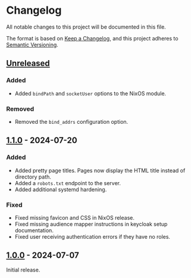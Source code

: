 # Changelog

All notable changes to this project will be documented in this file.

The format is based on [Keep a Changelog](https://keepachangelog.com/en/1.1.0/),
and this project adheres to [Semantic Versioning](https://semver.org/spec/v2.0.0.html).

## [Unreleased]
### Added
* Added `bindPath` and `socketUser` options to the NixOS module.

### Removed
* Removed the `bind_addrs` configuration option.

## [1.1.0] - 2024-07-20
### Added
* Added pretty page titles. Pages now display the HTML title instead of directory path.
* Added a `robots.txt` endpoint to the server.
* Added additional systemd hardening.

### Fixed
* Fixed missing favicon and CSS in NixOS release.
* Fixed missing audience mapper instructions in keycloak setup documentation.
* Fixed user receiving authentication errors if they have no roles.

## [1.0.0] - 2024-07-07

Initial release.

[Unreleased]: https://github.com/newAM/oidc_pages/compare/v1.1.0...HEAD
[1.1.0]: https://github.com/newAM/oidc_pages/compare/v1.0.0...v1.1.0
[1.0.0]: https://github.com/newAM/oidc_pages/releases/tag/v1.0.0
